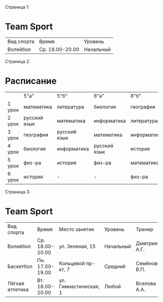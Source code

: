 <html>
  <p>Страница 1:</p>
  <h1>Team Sport </h1>
  <table>
    <tr>
      <td>Вид спорта</td>
      <td>Время</td>
      <td>Уровень</td>
    </tr>
    <tr>
      <td>Волейбол</td>
      <td>Ср. 18.00-20.00</td>
      <td>Начальный</td>
    </tr>
  </table>
</html>


<p>Страница 2:</p>
<html>
  <h1>Расписание </h1>
  <table>
    <tr>
      <td></td>
      <td>5"а"</td>
      <td>5"б"</td>
      <td>6"а"</td>
      <td>6"б"</td>
    </tr>
    <tr>
      <td>1 урок</td>
      <td>математика</td>
      <td>литература</td>
      <td>биология</td>
      <td>география</td>
    </tr>
    <tr>
      <td>2 урок</td>
      <td>русский язык</td>
      <td>математика</td>
      <td>информатика</td>
      <td>литература</td>
    </tr>
    <tr>
      <td>3 урок</td>
      <td>география</td>
      <td>русский язык</td>
      <td>математика</td>
      <td>информатика</td>
    </tr>
    <tr>
      <td>4 урок</td>
      <td>биология</td>
      <td>информатика</td>
      <td>русский язык</td>
      <td>история</td>
    </tr>
    <tr>
      <td>5 урок</td>
      <td>физ-ра</td>
      <td>история</td>
      <td>физ-ра</td>
      <td>математика</td>
    </tr>
    <tr>
      <td>6 урок</td>
      <td>история</td>
      <td>-</td>
      <td>-</td>
      <td>физ-ра</td>
    </tr>
  </table>

  <p>Страница 3:</p>
  <h1>Team Sport </h1>
  <table style="border:6 px solid blue">
    <tr>
      <td style="border: 1 px solid blue">Вид спорта</td>
      <td>Время</td>
      <td>Место занятия</td>
      <td>Уровень</td>
      <td>Тренер</td>
    </tr>
    <tr>
      <td>Волейбол</td>
      <td>Ср. 18.00-20.00</td>
      <td>ул. Зеленая, 15</td>
      <td>Начальный</td>
      <td>Дмитриев А.Г.</td>
    </tr>
    <tr>
      <td>Баскетбол</td>
      <td>Пн. 17.00-19.00</td>
      <td>Кольцевой пр-кт, 7</td>
      <td>Средний</td>
      <td>Семёновё В.П.</td>
    </tr>
    <tr>
      <td>Лёгкая атлетика</td>
      <td>Вт. 18.00-20.00</td>
      <td>ул. Гимнастическая, 1</td>
      <td>Любой</td>
      <td>Вселова А.А.</td>
    </tr>
  </table>
</html>
